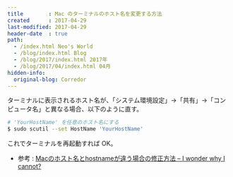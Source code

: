 ```yaml
---
title        : Mac のターミナルのホスト名を変更する方法
created      : 2017-04-29
last-modified: 2017-04-29
header-date  : true
path:
  - /index.html Neo's World
  - /blog/index.html Blog
  - /blog/2017/index.html 2017年
  - /blog/2017/04/index.html 04月
hidden-info:
  original-blog: Corredor
---
```


ターミナルに表示されるホスト名が、「システム環境設定」→「共有」→「コンピュータ名」と異なる場合、以下のように直す。

```bash
# 'YourHostName' を任意のホスト名にする
$ sudo scutil --set HostName 'YourHostName'
```

これでターミナルを再起動すれば OK。

- 参考 : [Macのホスト名とhostnameが違う場合の修正方法 – I wonder why I cannot?](http://wondering.club/mac%E3%81%AE%E3%83%9B%E3%82%B9%E3%83%88%E5%90%8D%E3%81%A8hostname%E3%81%8C%E9%81%95%E3%81%86%E5%A0%B4%E5%90%88%E3%81%AE%E4%BF%AE%E6%AD%A3%E6%96%B9%E6%B3%95/)
